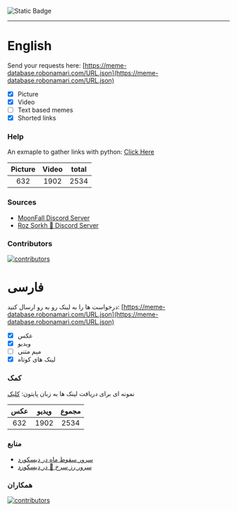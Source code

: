 ![Static Badge](https://img.shields.io/badge/python-%E2%88%9E-blue)
___

# English

Send your requests here: [https://meme-database.robonamari.com/URL.json](https://meme-database.robonamari.com/URL.json)
- [x] Picture
- [x] Video
- [ ] Text based memes
- [x] Shorted links

### Help
An exmaple to gather links with python:
[Click Here](https://github.com/robonamari/meme-database/blob/main/main.py)


|Picture|Video |total |
|:-----:|:----:|:----:|
|632    |1902  |2534  |



### Sources
* [MoonFall Discord Server](https://discord.gg/BsaC3QgEQz)
* [Roz Sorkh 🌹 Discord Server](https://discord.gg/a7jbGR99bW)



### Contributors
[![contributors](https://contrib.rocks/image?repo=robonamari/meme-database)](https://github.com/robonamari/meme-database/graphs/contributors)


# فارسی
درخواست ها را به لینک رو به رو ارسال کنید: [https://meme-database.robonamari.com/URL.json](https://meme-database.robonamari.com/URL.json)
- [x] عکس
- [x] ویدیو
- [ ] میم متنی
- [x] لینک های کوتاه

### کمک
نمونه ای برای دریافت لینک ها به زبان پایتون:
[کلیک](https://github.com/robonamari/meme-database/blob/main/main.py)


|عکس|ویدیو |مجموع|
|:---:|:---:|:---:|
|632  |1902 |2534 |



### منابع
* [سرور سقوط ماه در دیسکورد](https://discord.gg/BsaC3QgEQz)
* [سرور رز سرخ 🌹 در دیسکورد](https://discord.gg/a7jbGR99bW)



### همکاران
[![contributors](https://contrib.rocks/image?repo=robonamari/meme-database)](https://github.com/robonamari/meme-database/graphs/contributors)
